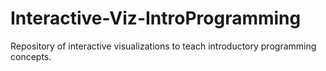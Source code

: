 # Interactive-Viz-IntroProgramming
 Repository of interactive visualizations to teach introductory programming concepts.
